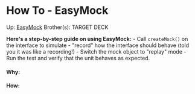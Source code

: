 # How To - EasyMock

Up: [EasyMock](easymock)
Brother(s):
TARGET DECK

**Here's a step-by-step guide on using EasyMock:**
	- Call `createMock()` on the interface to simulate
	- "record" how the interface should behave (told you it was like a recording!)
	- Switch the mock object to "replay" mode
	- Run the test and verify that the unit behaves as expected.



































#### Why:
#### How:









